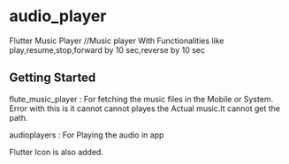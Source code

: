 # audio_player

Flutter Music Player
//Music player With Functionalities like play,resume,stop,forward by 10 sec,reverse by 10 sec

## Getting Started

flute_music_player : For fetching the music files in the Mobile or System.
                     Error with this is it cannot cannot playes the Actual music.It cannot get the path.
                     
audioplayers   : For Playing the audio in app

Flutter Icon is also added.
